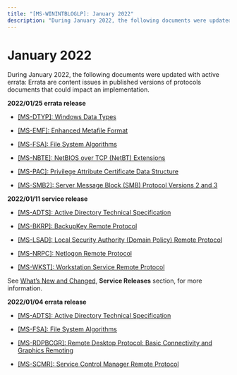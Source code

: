 ```yaml
---
title: "[MS-WININTBLOGLP]: January 2022"
description: "During January 2022, the following documents were updated with active errata: Errata are content issues in published versions of protocols"
---
```


# January 2022

<p> </p>
<p>During January 2022, the following documents were updated
with active errata: Errata are content issues in published versions of
protocols documents that could impact an implementation.</p>

<p><b>2022/01/25 errata release</b></p>

<ul><li><p><span><span> 
</span></span><span><a href="https://learn.microsoft.com/openspecs/windows_protocols/ms-winerrata/11dc2169-6fd7-44a1-b5ac-d8ffed66f39b">[MS-DTYP]:
Windows Data Types</a></span></p>

</li><li><p><span><span> 
</span></span><span><a href="https://learn.microsoft.com/openspecs/windows_protocols/ms-winerrata/18bfa55b-08ac-4e06-bc2b-2f6aa6032b7e">[MS-EMF]:
Enhanced Metafile Format</a></span></p>

</li><li><p><span><span> 
</span></span><span><a href="https://learn.microsoft.com/openspecs/windows_protocols/ms-winerrata/78a1a199-26c9-42e6-a3ac-4d3ee71dc69b">[MS-FSA]:
File System Algorithms</a></span></p>

</li><li><p><span><span> 
</span></span><span><a href="https://learn.microsoft.com/openspecs/windows_protocols/ms-winerrata/4015a89c-e48c-4d9b-819d-4da2bc2a64f7">[MS-NBTE]:
NetBIOS over TCP (NetBT) Extensions</a></span></p>

</li><li><p><span><span> 
</span></span><span><a href="https://learn.microsoft.com/openspecs/windows_protocols/ms-winerrata/54e7d766-95ed-4e47-bae3-0904176b5958">[MS-PAC]:
Privilege Attribute Certificate Data Structure</a></span></p>

</li><li><p><span><span> 
</span></span><span><a href="https://learn.microsoft.com/openspecs/windows_protocols/ms-winerrata/2cdafcfa-ce51-426a-9678-630a505a1a35">[MS-SMB2]:
Server Message Block (SMB) Protocol Versions 2 and 3</a></span></p>

</li></ul><p><b>2022/01/11 service release</b></p>

<ul><li><p><span><span><span>  </span></span></span><span><a href="https://learn.microsoft.com/openspecs/windows_protocols/ms-winerrata/fe563333-6e4f-4198-9bf5-741a523cd0d7">[MS-ADTS]:
Active Directory Technical Specification</a></span></p>

</li><li><p><span><span> 
</span></span><span><a href="https://learn.microsoft.com/openspecs/windows_protocols/ms-winerrata/65bfd84e-4e8e-4113-a9cc-18acc0359447">[MS-BKRP]:
BackupKey Remote Protocol</a></span></p>

</li><li><p><span><span> 
</span></span><span><a href="https://learn.microsoft.com/openspecs/windows_protocols/ms-winerrata/a8fad54f-b56a-4646-a99b-c58478ec3761">[MS-LSAD]:
Local Security Authority (Domain Policy) Remote Protocol</a></span></p>

</li><li><p><span><span> 
</span></span><span><a href="https://learn.microsoft.com/openspecs/windows_protocols/ms-winerrata/69ffd0ac-a0dd-49f2-96ad-6720441b0a93">[MS-NRPC]:
Netlogon Remote Protocol</a></span></p>

</li><li><p><span><span> 
</span></span><span><a href="https://learn.microsoft.com/openspecs/windows_protocols/ms-winerrata/f0b7bcfb-7b01-47c1-88ae-afd152525df2">[MS-WKST]:
Workstation Service Remote Protocol</a></span></p>

</li></ul><p>See <span><a href="/openspecs/windows_protocols/MS-WINPROTLP/e168a474-7de2-421c-b460-91adf87692a3">What’s
New and Changed</a></span>, <b>Service Releases</b> section, for more
information. </p>

<p><b>2022/01/04 errata release</b></p>

<ul><li><p><span><span> 
</span></span><span><a href="https://learn.microsoft.com/openspecs/windows_protocols/ms-winerrata/fe563333-6e4f-4198-9bf5-741a523cd0d7">[MS-ADTS]:
Active Directory Technical Specification</a></span></p>

</li><li><p><span><span> 
</span></span><span><a href="https://learn.microsoft.com/openspecs/windows_protocols/ms-winerrata/78a1a199-26c9-42e6-a3ac-4d3ee71dc69b">[MS-FSA]:
File System Algorithms</a></span></p>

</li><li><p><span><span> 
</span></span><span><a href="https://learn.microsoft.com/openspecs/windows_protocols/ms-winerrata/a837c4b6-d2c1-4833-9d0a-e83744882959">[MS-RDPBCGR]:
Remote Desktop Protocol: Basic Connectivity and Graphics Remoting</a></span></p>

</li><li><p><span><span> 
</span></span><span><a href="https://learn.microsoft.com/openspecs/windows_protocols/ms-winerrata/8f479518-dba5-445c-849b-940d7c6bcf5a">[MS-SCMR]:
Service Control Manager Remote Protocol</a></span></p>

</li></ul>
                
